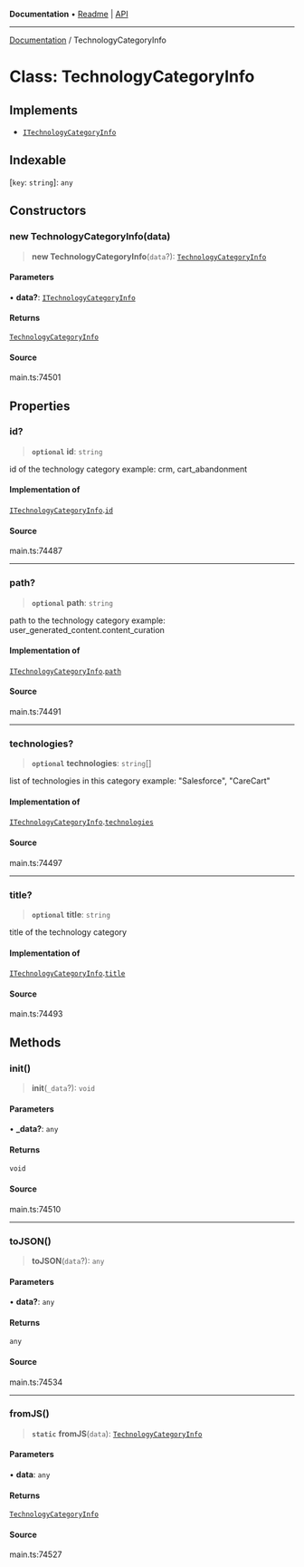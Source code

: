 **Documentation** • [Readme](../README.md) \| [API](../globals.md)

***

[Documentation](../README.md) / TechnologyCategoryInfo

# Class: TechnologyCategoryInfo

## Implements

- [`ITechnologyCategoryInfo`](../interfaces/ITechnologyCategoryInfo.md)

## Indexable

 \[`key`: `string`\]: `any`

## Constructors

### new TechnologyCategoryInfo(data)

> **new TechnologyCategoryInfo**(`data`?): [`TechnologyCategoryInfo`](TechnologyCategoryInfo.md)

#### Parameters

• **data?**: [`ITechnologyCategoryInfo`](../interfaces/ITechnologyCategoryInfo.md)

#### Returns

[`TechnologyCategoryInfo`](TechnologyCategoryInfo.md)

#### Source

main.ts:74501

## Properties

### id?

> **`optional`** **id**: `string`

id of the technology category
example:
crm, cart_abandonment

#### Implementation of

[`ITechnologyCategoryInfo`](../interfaces/ITechnologyCategoryInfo.md).[`id`](../interfaces/ITechnologyCategoryInfo.md#id)

#### Source

main.ts:74487

***

### path?

> **`optional`** **path**: `string`

path to the technology category
example:
user_generated_content.content_curation

#### Implementation of

[`ITechnologyCategoryInfo`](../interfaces/ITechnologyCategoryInfo.md).[`path`](../interfaces/ITechnologyCategoryInfo.md#path)

#### Source

main.ts:74491

***

### technologies?

> **`optional`** **technologies**: `string`[]

list of technologies in this category
example:
"Salesforce", "CareCart"

#### Implementation of

[`ITechnologyCategoryInfo`](../interfaces/ITechnologyCategoryInfo.md).[`technologies`](../interfaces/ITechnologyCategoryInfo.md#technologies)

#### Source

main.ts:74497

***

### title?

> **`optional`** **title**: `string`

title of the technology category

#### Implementation of

[`ITechnologyCategoryInfo`](../interfaces/ITechnologyCategoryInfo.md).[`title`](../interfaces/ITechnologyCategoryInfo.md#title)

#### Source

main.ts:74493

## Methods

### init()

> **init**(`_data`?): `void`

#### Parameters

• **\_data?**: `any`

#### Returns

`void`

#### Source

main.ts:74510

***

### toJSON()

> **toJSON**(`data`?): `any`

#### Parameters

• **data?**: `any`

#### Returns

`any`

#### Source

main.ts:74534

***

### fromJS()

> **`static`** **fromJS**(`data`): [`TechnologyCategoryInfo`](TechnologyCategoryInfo.md)

#### Parameters

• **data**: `any`

#### Returns

[`TechnologyCategoryInfo`](TechnologyCategoryInfo.md)

#### Source

main.ts:74527
